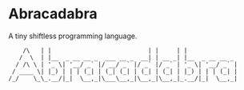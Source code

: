 # Abracadabra

A tiny shiftless programming language.

```
    /\   | |                           | |     | |
   /  \  | |__  _ __ __ _  ___ __ _  __| | __ _| |__  _ __ __ _
  / /\ \ | '_ \| '__/ _` |/ __/ _` |/ _` |/ _` | '_ \| '__/ _` |
 / ____ \| |_) | | | (_| | (_| (_| | (_| | (_| | |_) | | | (_| |
/_/    \_\_.__/|_|  \__,_|\___\__,_|\__,_|\__,_|_.__/|_|  \__,_|
```
